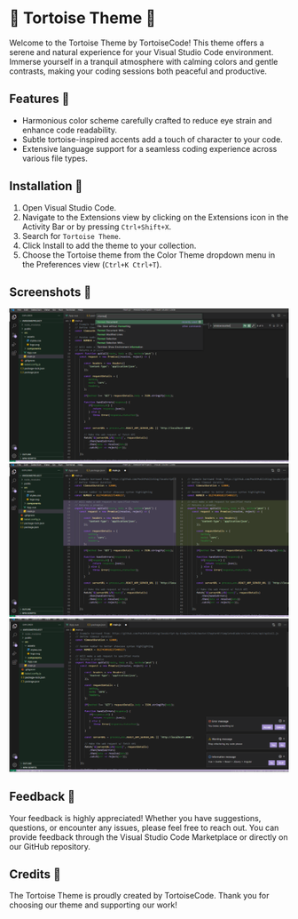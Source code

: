 # 🐢 Tortoise Theme 🌿

Welcome to the Tortoise Theme by TortoiseCode! This theme offers a serene and natural experience for your Visual Studio Code environment. Immerse yourself in a tranquil atmosphere with calming colors and gentle contrasts, making your coding sessions both peaceful and productive.

## Features 🎨

- Harmonious color scheme carefully crafted to reduce eye strain and enhance code readability.
- Subtle tortoise-inspired accents add a touch of character to your code.
- Extensive language support for a seamless coding experience across various file types.

## Installation 🚀

1. Open Visual Studio Code.
2. Navigate to the Extensions view by clicking on the Extensions icon in the Activity Bar or by pressing `Ctrl+Shift+X`.
3. Search for `Tortoise Theme`.
4. Click Install to add the theme to your collection.
5. Choose the Tortoise theme from the Color Theme dropdown menu in the Preferences view (`Ctrl+K Ctrl+T`).

## Screenshots 📸

![Tortoise Theme Screenshot](Screenshot1.png)
![Tortoise Theme Screenshot](Screenshot2.png)
![Tortoise Theme Screenshot](Screenshot3.png)


## Feedback 💌

Your feedback is highly appreciated! Whether you have suggestions, questions, or encounter any issues, please feel free to reach out. You can provide feedback through the Visual Studio Code Marketplace or directly on our GitHub repository.

## Credits 💖

The Tortoise Theme is proudly created by TortoiseCode. Thank you for choosing our theme and supporting our work!
